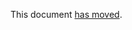 This document [has moved].

[has moved]: https://github.com/dart-lang/language/blob/main/accepted/3.6/digit-separators/feature-specification.md
